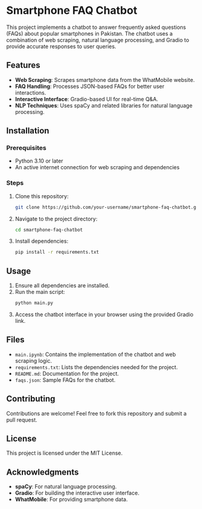 
# Smartphone FAQ Chatbot

This project implements a chatbot to answer frequently asked questions (FAQs) about popular smartphones in Pakistan. The chatbot uses a combination of web scraping, natural language processing, and Gradio to provide accurate responses to user queries.

## Features
- **Web Scraping**: Scrapes smartphone data from the WhatMobile website.
- **FAQ Handling**: Processes JSON-based FAQs for better user interactions.
- **Interactive Interface**: Gradio-based UI for real-time Q&A.
- **NLP Techniques**: Uses spaCy and related libraries for natural language processing.

## Installation

### Prerequisites
- Python 3.10 or later
- An active internet connection for web scraping and dependencies

### Steps
1. Clone this repository:
    ```bash
    git clone https://github.com/your-username/smartphone-faq-chatbot.git
    ```
2. Navigate to the project directory:
    ```bash
    cd smartphone-faq-chatbot
    ```
3. Install dependencies:
    ```bash
    pip install -r requirements.txt
    ```

## Usage
1. Ensure all dependencies are installed.
2. Run the main script:
    ```bash
    python main.py
    ```
3. Access the chatbot interface in your browser using the provided Gradio link.

## Files
- `main.ipynb`: Contains the implementation of the chatbot and web scraping logic.
- `requirements.txt`: Lists the dependencies needed for the project.
- `README.md`: Documentation for the project.
- `faqs.json`: Sample FAQs for the chatbot.

## Contributing
Contributions are welcome! Feel free to fork this repository and submit a pull request.

## License
This project is licensed under the MIT License.

## Acknowledgments
- **spaCy**: For natural language processing.
- **Gradio**: For building the interactive user interface.
- **WhatMobile**: For providing smartphone data.

